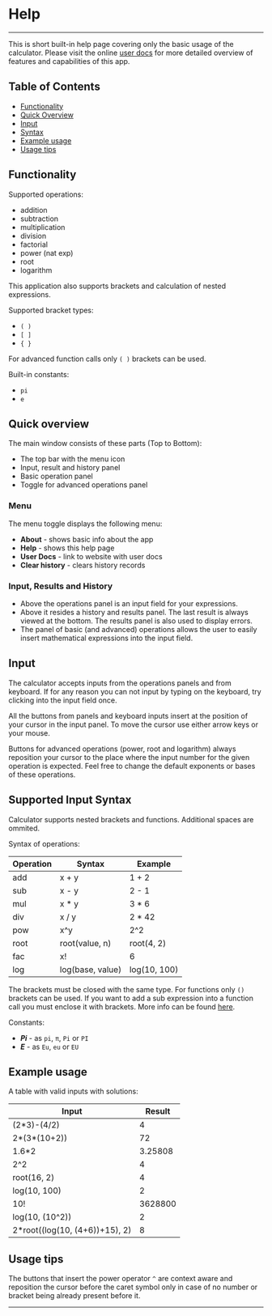 # Help
---

This is short built-in help page covering only the basic usage of the calculator. Please visit the online [user docs](https://github.com) for more detailed overview of features and capabilities of this app.

## Table of Contents
- [Functionality](#functionality)
- [Quick Overview](#quick-overview)
- [Input](#input)
- [Syntax](#supported-input-syntax)
- [Example usage](#example-usage)
- [Usage tips](#usage-tips)


## Functionality
Supported operations:
- addition
- subtraction
- multiplication
- division
- factorial
- power (nat exp)
- root
- logarithm

This application also supports brackets and calculation of nested expressions.

Supported bracket types:
- `( )`
- `[ ]`
- `{ }`

For advanced function calls only `( )` brackets can be used.

Built-in constants:
- `pi`
- `e`

## Quick overview
The main window consists of these parts (Top to Bottom):
- The top bar with the menu icon
- Input, result and history panel
- Basic operation panel
- Toggle for advanced operations panel

### Menu
The menu toggle displays the following menu:
- **About** - shows basic info about the app
- **Help**  - shows this help page
- **User Docs** - link to website with user docs
- **Clear history** - clears history records

### Input, Results and History
- Above the operations panel is an input field for your expressions.
- Above it resides a history and results panel. The last result is always viewed at the bottom. The results panel is also used to display errors.
- The panel of basic (and advanced) operations allows the user to easily insert mathematical expressions into the input field.


## Input
The calculator accepts inputs from the operations panels and from keyboard.
If for any reason you can not input by typing on the keyboard, try clicking into the input field once.

All the buttons from panels and keyboard inputs insert at the position of your cursor in the input panel. To move the cursor use either arrow keys or your mouse.

Buttons for advanced operations (power, root and logarithm) always reposition your cursor to the place where the input number for the given operation is expected. Feel free to change the default exponents or bases of these operations.

## Supported Input Syntax
Calculator supports nested brackets and functions. Additional spaces are ommited.

Syntax of operations:

Operation | Syntax | Example
--- | --- | ---
add | x + y | 1 + 2
sub | x - y | 2 - 1
mul | x * y | 3 * 6
div | x / y | 2 * 42
pow | x^y | 2^2
root | root(value, n) | root(4, 2)
fac | x! | 6|
log | log(base, value) | log(10, 100)

The brackets must be closed with the same type. For functions only `()` brackets can be used.
If you want to add a sub expression into a function call you must enclose it with brackets. More info can be found [here](#example-usage).

Constants:
- ***Pi*** - as `pi`, `π`, `Pi` or `PI`
- ***E*** - as `Eu`, `eu` or `EU`

## Example usage
A table with valid inputs with solutions:

Input | Result
--- | ---
(2*3)-(4/2) | 4
2*(3*(10+2)) | 72
1.6*2 | 3.25808
2^2 | 4
root(16, 2) | 4
log(10, 100) | 2
10! | 3628800
log(10, (10^2)) | 2
2*root((log(10, (4+6))+15), 2) | 8

## Usage tips
The buttons that insert the power operator `^` are context aware and reposition the cursor before the caret symbol only in case of no number or bracket being already present before it.

---